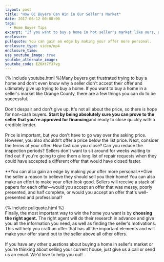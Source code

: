 ```yaml
---
layout: post
title: "How OC Buyers Can Win in Our Seller's Market"
date: 2017-06-12 00:00:00
tags:
  - Home Buyer Tips
excerpt: "If you want to buy a home in hot seller's market like ours, all hope is not lost. These tips will help you craft an offer that's irresistible to sellers."
enclosure:
pullquote: You can gain an edge by making your offer more personal.
enclosure_type: video/mp4
enclosure_time:
use_youtube_image: true
youtube_alternate_image:
youtube_code: EZOXt7f37vg
---
```



{% include youtube.html %}Many buyers get frustrated trying to buy a home and don't even know why a seller didn't accept their offer and ultimately give up trying to buy a home. If you want to buy a home in a seller's market like Orange County, there are a few things you can do to be successful.
<br>
<br>Don't despair and don't give up. It's not all about the price, so there is hope for non-cash buyers. **Start by being absolutely sure you can prove to the seller that you're approved for financing**and ready to close quickly with a credible lender.
<br>
<br>Price is important, but you don't have to go way over the asking price. However, you also shouldn’t offer a price below the list price. Next, consider the terms of your offer. How fast can you close? Can you reduce the inspection periods? Sellers don't want to sit around for weeks waiting to find out if you're going to give them a long list of repair requests when they could have accepted a different offer that would have closed faster.
<br>
<br>**You can also gain an edge by making your offer more personal.**Give the seller a reason to believe they should sell you their home! You can also make an effort to make your offer look good. Sellers will receive a stack of papers for each offer—would you accept an offer that was messy, poorly presented, and half complete, or would you accept an offer that's well-presented and professional?
<br>
<br>{% include pullquote.html %}
<br>Finally, the most important way to win the home you want is by **choosing the right agent.** The right agent will do their research in advance and give you all the information you need, as well as finding the seller's motivations. This will help you craft an offer that has all the important elements and will make your offer stand out to the seller above all other offers.
<br>
<br>If you have any other questions about buying a home in seller's market or you're thinking about selling your current house, just give us a call or send us an email. We'd love to help you out!